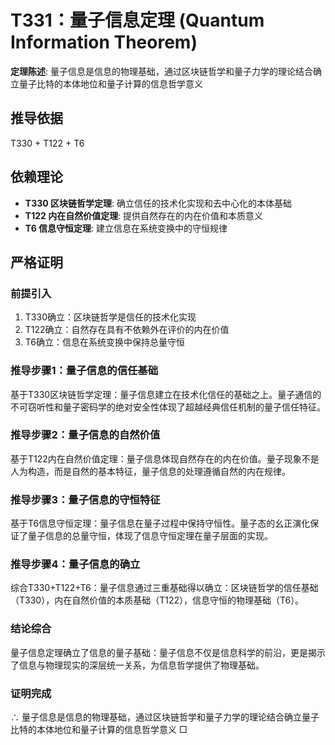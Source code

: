 # T331：量子信息定理 (Quantum Information Theorem)

**定理陈述**: 量子信息是信息的物理基础，通过区块链哲学和量子力学的理论结合确立量子比特的本体地位和量子计算的信息哲学意义

## 推导依据
T330 + T122 + T6

## 依赖理论
- **T330 区块链哲学定理**: 确立信任的技术化实现和去中心化的本体基础
- **T122 内在自然价值定理**: 提供自然存在的内在价值和本质意义
- **T6 信息守恒定理**: 建立信息在系统变换中的守恒规律

## 严格证明

### 前提引入
1. T330确立：区块链哲学是信任的技术化实现
2. T122确立：自然存在具有不依赖外在评价的内在价值
3. T6确立：信息在系统变换中保持总量守恒

### 推导步骤1：量子信息的信任基础
基于T330区块链哲学定理：量子信息建立在技术化信任的基础之上。量子通信的不可窃听性和量子密码学的绝对安全性体现了超越经典信任机制的量子信任特征。

### 推导步骤2：量子信息的自然价值
基于T122内在自然价值定理：量子信息体现自然存在的内在价值。量子现象不是人为构造，而是自然的基本特征，量子信息的处理遵循自然的内在规律。

### 推导步骤3：量子信息的守恒特征
基于T6信息守恒定理：量子信息在量子过程中保持守恒性。量子态的幺正演化保证了量子信息的总量守恒，体现了信息守恒定理在量子层面的实现。

### 推导步骤4：量子信息的确立
综合T330+T122+T6：量子信息通过三重基础得以确立：区块链哲学的信任基础（T330），内在自然价值的本质基础（T122），信息守恒的物理基础（T6）。

### 结论综合
量子信息定理确立了信息的量子基础：量子信息不仅是信息科学的前沿，更是揭示了信息与物理现实的深层统一关系，为信息哲学提供了物理基础。

### 证明完成
∴ 量子信息是信息的物理基础，通过区块链哲学和量子力学的理论结合确立量子比特的本体地位和量子计算的信息哲学意义 □